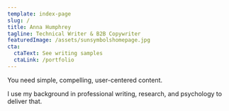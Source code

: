 ```yaml
---
template: index-page
slug: /
title: Anna Humphrey
tagline: Technical Writer & B2B Copywriter
featuredImage: /assets/sunsymbolshomepage.jpg
cta:
  ctaText: See writing samples
  ctaLink: /portfolio
---
```


You need simple, compelling, user-centered content.

I use my background in professional writing, research, and psychology to deliver that.


